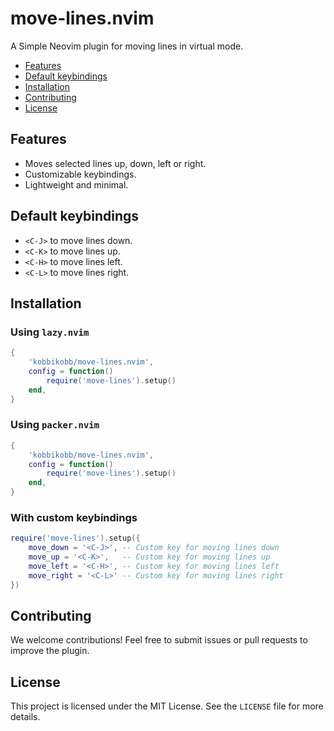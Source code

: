 # move-lines.nvim

A Simple Neovim plugin for moving lines in virtual mode.

<!-- TOC -->

- [Features](#features)
- [Default keybindings](#default-keybindings)
- [Installation](#installation)
- [Contributing](#contributing)
- [License](#license)

<!-- /TOC -->

## Features
- Moves selected lines up, down, left or right.
- Customizable keybindings.
- Lightweight and minimal.

## Default keybindings
- `<C-J>` to move lines down.
- `<C-K>` to move lines up.
- `<C-H>` to move lines left.
- `<C-L>` to move lines right.

## Installation

### Using `lazy.nvim`

```lua
{
    'kobbikobb/move-lines.nvim',
    config = function()
        require('move-lines').setup()
    end,
}
```

### Using `packer.nvim`

```lua
{
    'kobbikobb/move-lines.nvim',
    config = function()
        require('move-lines').setup()
    end,
}
```

### With custom keybindings

```lua
require('move-lines').setup({
    move_down = '<C-J>', -- Custom key for moving lines down
    move_up = '<C-K>',   -- Custom key for moving lines up
    move_left = '<C-H>', -- Custom key for moving lines left
    move_right = '<C-L>' -- Custom key for moving lines right
})
```

## Contributing

We welcome contributions! Feel free to submit issues or pull requests to improve the plugin.

## License

This project is licensed under the MIT License. See the `LICENSE` file for more details.

